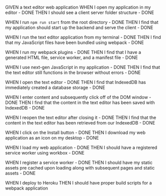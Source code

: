 GIVEN a text editor web application
WHEN I open my application in my editor - DONE
THEN I should see a client server folder structure - DONE

WHEN I run `npm run start` from the root directory - DONE
THEN I find that my application should start up the backend and serve the client - DONE

WHEN I run the text editor application from my terminal - DONE
THEN I find that my JavaScript files have been bundled using webpack - DONE

WHEN I run my webpack plugins - DONE
THEN I find that I have a generated HTML file, service worker, and a manifest file - DONE

WHEN I use next-gen JavaScript in my application - DONE
THEN I find that the text editor still functions in the browser without errors - DONE

WHEN I open the text editor - DONE
THEN I find that IndexedDB has immediately created a database storage - DONE

WHEN I enter content and subsequently click off of the DOM window - DONE
THEN I find that the content in the text editor has been saved with IndexedDB - DONE

WHEN I reopen the text editor after closing it - DONE
THEN I find that the content in the text editor has been retrieved from our IndexedDB - DONE

WHEN I click on the Install button - DONE
THEN I download my web application as an icon on my desktop - DONE

WHEN I load my web application - DONE
THEN I should have a registered service worker using workbox - DONE

WHEN I register a service worker - DONE
THEN I should have my static assets pre cached upon loading along with subsequent pages and static assets - DONE

WHEN I deploy to Heroku
THEN I should have proper build scripts for a webpack application